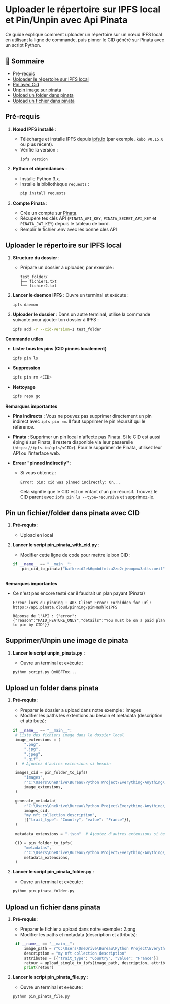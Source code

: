 # Uploader le répertoire sur IPFS local et Pin/Unpin avec Api Pinata

Ce guide explique comment uploader un répertoire sur un nœud IPFS local en utilisant la ligne de commande, puis pinner le CID généré sur Pinata avec un script Python.

## 📌 Sommaire
- [Pré-requis](#pré-requis)
- [Uploader le répertoire sur IPFS local](#uploader-le-répertoire-sur-ipfs-local)
- [Pin avec Cid](#pin-un-fichierfolder-dans-pinata-avec-cid)
- [Unpin image sur pinata](#supprimerunpin-une-image-de-pinata)
- [Upload un folder dans pinata](#upload-un-folder-dans-pinata)
- [Upload un fichier dans pinata](#upload-un-fichier-dans-pinata)

## Pré-requis

1. **Nœud IPFS installé** :
   - Télécharge et installe IPFS depuis [ipfs.io](https://docs.ipfs.io/install/command-line/#install-official-binary-distributions) (par exemple, `kubo v0.15.0` ou plus récent).
   - Vérifie la version :
     ```bash
     ipfs version
     ```

2. **Python et dépendances** :
   - Installe Python 3.x.
   - Installe la bibliothèque `requests` :
     ```bash
     pip install requests
     ```
3. **Compte Pinata** :
   - Crée un compte sur [Pinata](https://pinata.cloud).
   - Récupère tes clés API (`PINATA_API_KEY`, `PINATA_SECRET_API_KEY` et `PINATA_JWT_KEY`) depuis le tableau de bord.
   - Remplir le fichier .env avec les bonne cles API


## Uploader le répertoire sur IPFS local

1. **Structure du dossier** :
   - Prépare un dossier à uploader, par exemple :
     ```
     test_folder/
     ├── fichier1.txt
     └── fichier2.txt
     ```
2. **Lancer le daemon IPFS** :
   Ouvre un terminal et exécute :
   ```bash
   ipfs daemon
   ```

3. **Uploader le dossier** :
   Dans un autre terminal, utilise la commande suivante pour ajouter ton dossier à IPFS :
   ```bash
   ipfs add -r --cid-version=1 test_folder
   ```

**Commande utiles** 

- **Lister tous les pins (CID pinnés localement)** 
    ```bash
    ipfs pin ls
    ```

- **Suppression** 
    ```bash
    ipfs pin rm <CID>
    ```
        
- **Nettoyage**
    ```bash
    ipfs repo gc
    ```

**Remarques importantes**

- **Pins indirects :** Vous ne pouvez pas supprimer directement un pin indirect avec `ipfs pin rm`. Il faut supprimer le pin récursif qui le référence.

- **Pinata :** Supprimer un pin local n'affecte pas Pinata. Si le CID est aussi épinglé sur Pinata, il restera disponible via leur passerelle (`https://ipfs.io/ipfs/<CID>`). Pour le supprimer de Pinata, utilisez leur API ou l'interface web.

- **Erreur "pinned indirectly" :**
  - Si vous obtenez :
    ```
    Error: pin: cid was pinned indirectly: On...
    ```
    Cela signifie que le CID est un enfant d'un pin récursif. Trouvez le CID parent avec `ipfs pin ls --type=recursive` et supprimez-le.


## Pin un fichier/folder dans pinata avec CID 

1. **Pré-requis** :
   - Upload en local

2. **Lancer le script pin_pinata_with_cid.py** :
   - Modifier cette ligne de code pour mettre le bon CID :
    ```python
    if __name__ == "__main__":
        pin_cid_to_pinata("bafkreid2ek6qmbdfmtza2zo2rjwoopmw3attszoeif")
        
**Remarques importantes**

- Ce n'est pas encore testé car il faudrait un plan payant (Pinata)
    ```
    Erreur lors du pinning : 403 Client Error: Forbidden for url: https://api.pinata.cloud/pinning/pinHashToIPFS

    Réponse de l'API : {"error":{"reason":"PAID_FEATURE_ONLY","details":"You must be on a paid plan to pin by CID"}}
    ```

## Supprimer/Unpin une image de pinata 

1. **Lancer le script unpin_pinata.py** :

   - Ouvre un terminal et exécute :
   ```bash
   python script.py QmUBFTnx...

## Upload un folder dans pinata 

1. **Pré-requis** :
   - Preparer le dossier a upload dans notre exemple : images
   - Modifier les paths les extentions au besoin et metadata (description et attributs):
   ```python
   if __name__ == "__main__":
    # Liste des fichiers image dans le dossier local
    image_extensions = (
        ".png",
        ".jpg",
        ".jpeg",
        ".gif",
    )  # Ajoutez d'autres extensions si besoin

    images_cid = pin_folder_to_ipfs(
        "images",
        r"C:\Users\OneDrive\Bureau\Python Project\Everything-Anything\IPFS\images",
        image_extensions,
    )

    generate_metadata(
        r"C:\Users\OneDrive\Bureau\Python Project\Everything-Anything\IPFS\images",
        images_cid,
        "my nft collection description",
        [{"trait_type": "Country", "value": "France"}],
    )

    metadata_extensions = ".json"  # Ajoutez d'autres extensions si besoin

    CID = pin_folder_to_ipfs(
        "metadatas",
        r"C:\Users\OneDrive\Bureau\Python Project\Everything-Anything\IPFS\metadata",
        metadata_extensions,
    )

2. **Lancer le script pin_pinata_folder.py** :

   - Ouvre un terminal et exécute :
   ```bash
   python pin_pinata_folder.py

## Upload un fichier dans pinata 

1. **Pré-requis** :
   - Preparer le fichier a upload dans notre exemple : 2.png
   - Modifier les paths et metadata (description et attributs):
   ```python
    if __name__ == "__main__":
        image_path = r"C:\Users\OneDrive\Bureau\Python Project\Everything-Anything\IPFS\images\2.png"
        description = "my nft collection description"
        attributes = [{"trait_type": "Country", "value": "France"}]
        retour = upload_single_to_ipfs(image_path, description, attributes)
        print(retour)


2. **Lancer le script pin_pinata_file.py** :

   - Ouvre un terminal et exécute :
   ```bash
   python pin_pinata_file.py 